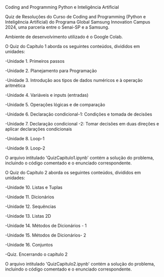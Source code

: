 Coding and Programming Python e Inteligência Artificial 

Quiz de Resoluções do Curso de Coding and Programming (Python e Inteligência Artificial) do Programa Global Samsung Innovation Campus 2024, uma parceria entre o Senai-SP e a Samsung.

Ambiente de desenvolvimento utilizado é o Google Colab.

O Quiz do Capítulo 1 aborda os seguintes conteúdos, divididos em unidades:

  -Unidade 1. Primeiros passos

  -Unidade 2. Planejamento para Programação

  -Unidade 3. Introdução aos tipos de dados numéricos e à operação aritmética

  -Unidade 4. Variáveis e inputs (entradas)

  -Unidade 5. Operações lógicas e de comparação

  -Unidade 6. Declaração condicional-1: Condições e tomada de decisões

  -Unidade 7. Declaração condicional -2: Tomar decisões em duas direções e aplicar declarações condicionais

  -Unidade 8. Loop-1 

  -Unidade 9. Loop-2

O arquivo intitulado 'QuizCapitulo1.ipynb' contém a solução do problema, incluindo o código comentado e o enunciado correspondente.

O Quiz do Capítulo 2 aborda os seguintes conteúdos, divididos em unidades:

-Unidade 10. Listas e Tuplas

-Unidade 11. Dicionários

-Unidade 12. Sequências

-Unidade 13. Listas 2D

-Unidade 14. Métodos de Dicionários - 1

-Unidade 15. Métodos de Dicionários- 2

-Unidade 16. Conjuntos

-Quiz. Encerrando o capítulo 2

O arquivo intitulado 'QuizCapitulo2.ipynb' contém a solução do problema, incluindo o código comentado e o enunciado correspondente.

